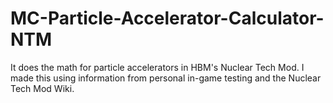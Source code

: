 # MC-Particle-Accelerator-Calculator-NTM
 It does the math for particle accelerators in HBM's Nuclear Tech Mod.
 I made this using information from personal in-game testing and the Nuclear Tech Mod Wiki.
